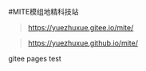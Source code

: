 ﻿#MITE模组地精科技站

>https://yuezhuxue.gitee.io/mite/

>https://yuezhuxue.github.io/mite/

gitee pages test